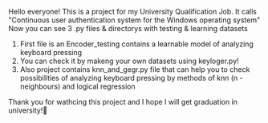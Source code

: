Hello everyone! This is a project for my University Qualification Job.
It calls "Continuous user authentication system for the Windows operating system"
Now you can see 3 .py files & directorys with testing & learning datasets
1. First file is an Encoder_testing contains a learnable model of analyzing keyboard pressing
2. You can check it by makeng your own datasets using keyloger.py!
3. Also project contains knn_and_gegr.py file that can help you to check possibilities of analyzing keyboard pressing by methods of knn (n - neighbours) and logical regression

Thank you for wathcing this project and I hope I will get graduation in university!🙏
